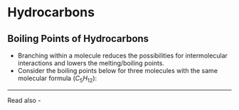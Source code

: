 # Hydrocarbons

## Boiling Points of Hydrocarbons

- Branching within a molecule reduces the possibilities for intermolecular interactions and lowers the melting/boiling points.
- Consider the boiling points below for three molecules with the same molecular formula (${C_5 H_{12}}$):

---
Read also - 